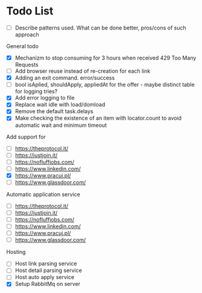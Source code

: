 # Todo List
- [ ] Describe patterns used. What can be done better, pros/cons of such approach

General todo
- [x] Mechanizm to stop consuming for 3 hours when received 429 Too Many Requests
- [ ] Add browser reuse instead of re-creation for each link
- [x] Adding an exit command. error/success
- [ ] bool isAplied, shouldApply, appliedAt for the offer - maybe distinct table for logging tries?
- [x] Add error logging to file
- [x] Replace wait idle with load/domload
- [x] Remove the default task.delays
- [x] Make checking the existence of an item with locator.count to avoid automatic wait and minimum timeout

Add support for
- [ ] https://theprotocol.it/
- [ ] https://justjoin.it/
- [ ] https://nofluffjobs.com/
- [ ] https://www.linkedin.com/
- [x] https://www.pracuj.pl/
- [ ] https://www.glassdoor.com/
      
Automatic application service
- [ ] https://theprotocol.it/
- [ ] https://justjoin.it/
- [ ] https://nofluffjobs.com/
- [ ] https://www.linkedin.com/
- [ ] https://www.pracuj.pl/
- [ ] https://www.glassdoor.com/

Hosting
- [ ] Host link parsing service
- [ ] Host detail parsing service
- [ ] Host auto apply service
- [x] Setup RabbitMq on server
